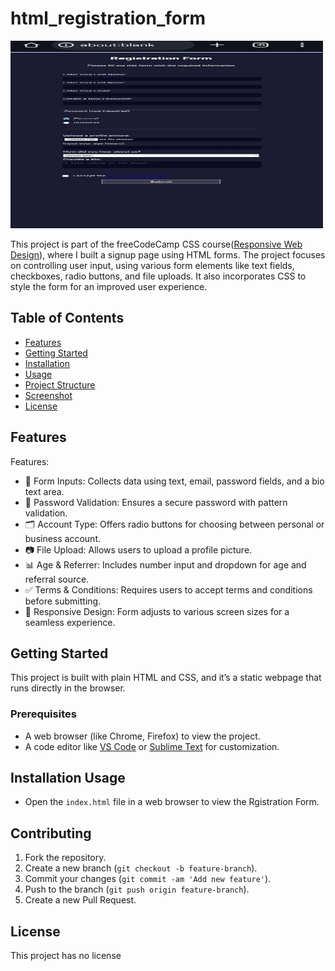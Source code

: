 # html_registration_form

<img src="https://github.com/pulemojatau/html_registration_form/blob/main/screen.jpg" alt="form Screenshot" width="500" height="300"/> 

This project is part of the freeCodeCamp CSS course([Responsive Web Design](https://www.freecodecamp.org/learn/2022/responsive-web-design/)), where I built a signup page using HTML forms. The project focuses on controlling user input, using various form elements like text fields, checkboxes, radio buttons, and file uploads. It also incorporates CSS to style the form for an improved user experience.

## Table of Contents
- [Features](#features)
- [Getting Started](#getting-started)
- [Installation](#installation)
- [Usage](#usage)
- [Project Structure](#project-structure)
- [Screenshot](#screenshot)
- [License](#license)

## Features
Features:
- 📝 Form Inputs: Collects data using text, email, password fields, and a bio text area.
- 🔐 Password Validation: Ensures a secure password with pattern validation.
- 🗂️ Account Type: Offers radio buttons for choosing between personal or business account.
- 📷 File Upload: Allows users to upload a profile picture.
- 📊 Age & Referrer: Includes number input and dropdown for age and referral source.
- ✅ Terms & Conditions: Requires users to accept terms and conditions before submitting.
- 🎨 Responsive Design: Form adjusts to various screen sizes for a seamless experience.

## Getting Started
This project is built with plain HTML and CSS, and it’s a static webpage that runs directly in the browser.

### Prerequisites
- A web browser (like Chrome, Firefox) to view the project.
- A code editor like [VS Code](https://code.visualstudio.com/) or [Sublime Text](https://www.sublimetext.com/) for customization.

## Installation Usage

- Open the `index.html` file in a web browser to view the Rgistration Form.


## Contributing
   
  1. Fork the repository.
  2. Create a new branch (`git checkout -b feature-branch`).
  3. Commit your changes (`git commit -am 'Add new feature'`).
  4. Push to the branch (`git push origin feature-branch`).
  5. Create a new Pull Request.

## License
   This project has no license      
